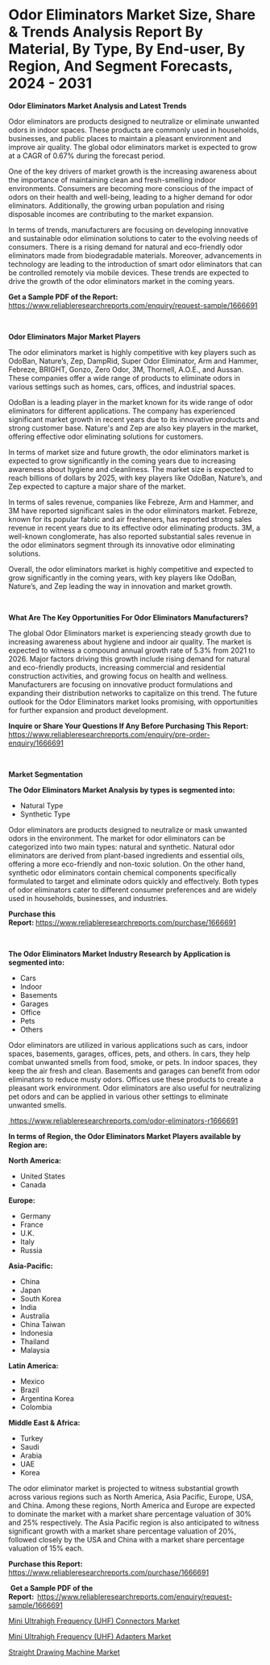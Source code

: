<p><h1>Odor Eliminators Market Size, Share & Trends Analysis Report By Material, By Type, By End-user, By Region, And Segment Forecasts, 2024 - 2031</h1></p><p><strong>Odor Eliminators Market Analysis and Latest Trends</strong></p>
<p><p>Odor eliminators are products designed to neutralize or eliminate unwanted odors in indoor spaces. These products are commonly used in households, businesses, and public places to maintain a pleasant environment and improve air quality. The global odor eliminators market is expected to grow at a CAGR of 0.67% during the forecast period. </p><p>One of the key drivers of market growth is the increasing awareness about the importance of maintaining clean and fresh-smelling indoor environments. Consumers are becoming more conscious of the impact of odors on their health and well-being, leading to a higher demand for odor eliminators. Additionally, the growing urban population and rising disposable incomes are contributing to the market expansion.</p><p>In terms of trends, manufacturers are focusing on developing innovative and sustainable odor elimination solutions to cater to the evolving needs of consumers. There is a rising demand for natural and eco-friendly odor eliminators made from biodegradable materials. Moreover, advancements in technology are leading to the introduction of smart odor eliminators that can be controlled remotely via mobile devices. These trends are expected to drive the growth of the odor eliminators market in the coming years.</p></p>
<p><strong>Get a Sample PDF of the Report:&nbsp;</strong> <a href="https://www.reliableresearchreports.com/enquiry/request-sample/1666691">https://www.reliableresearchreports.com/enquiry/request-sample/1666691</a></p>
<p>&nbsp;</p>
<p><strong>Odor Eliminators Major Market Players</strong></p>
<p><p>The odor eliminators market is highly competitive with key players such as OdoBan, Nature’s, Zep, DampRid, Super Odor Eliminator, Arm and Hammer, Febreze, BRIGHT, Gonzo, Zero Odor, 3M, Thornell, A.O.E., and Aussan. These companies offer a wide range of products to eliminate odors in various settings such as homes, cars, offices, and industrial spaces.</p><p>OdoBan is a leading player in the market known for its wide range of odor eliminators for different applications. The company has experienced significant market growth in recent years due to its innovative products and strong customer base. Nature's and Zep are also key players in the market, offering effective odor eliminating solutions for customers.</p><p>In terms of market size and future growth, the odor eliminators market is expected to grow significantly in the coming years due to increasing awareness about hygiene and cleanliness. The market size is expected to reach billions of dollars by 2025, with key players like OdoBan, Nature’s, and Zep expected to capture a major share of the market.</p><p>In terms of sales revenue, companies like Febreze, Arm and Hammer, and 3M have reported significant sales in the odor eliminators market. Febreze, known for its popular fabric and air fresheners, has reported strong sales revenue in recent years due to its effective odor eliminating products. 3M, a well-known conglomerate, has also reported substantial sales revenue in the odor eliminators segment through its innovative odor eliminating solutions.</p><p>Overall, the odor eliminators market is highly competitive and expected to grow significantly in the coming years, with key players like OdoBan, Nature’s, and Zep leading the way in innovation and market growth.</p></p>
<p>&nbsp;</p>
<p><strong>What Are The Key Opportunities For Odor Eliminators Manufacturers?</strong></p>
<p><p>The global Odor Eliminators market is experiencing steady growth due to increasing awareness about hygiene and indoor air quality. The market is expected to witness a compound annual growth rate of 5.3% from 2021 to 2026. Major factors driving this growth include rising demand for natural and eco-friendly products, increasing commercial and residential construction activities, and growing focus on health and wellness. Manufacturers are focusing on innovative product formulations and expanding their distribution networks to capitalize on this trend. The future outlook for the Odor Eliminators market looks promising, with opportunities for further expansion and product development.</p></p>
<p><strong>Inquire or Share Your Questions If Any Before Purchasing This Report:</strong> <a href="https://www.reliableresearchreports.com/enquiry/pre-order-enquiry/1666691">https://www.reliableresearchreports.com/enquiry/pre-order-enquiry/1666691</a></p>
<p>&nbsp;</p>
<p><strong>Market Segmentation</strong></p>
<p><strong>The Odor Eliminators Market Analysis by types is segmented into:</strong></p>
<p><ul><li>Natural Type</li><li>Synthetic Type</li></ul></p>
<p><p>Odor eliminators are products designed to neutralize or mask unwanted odors in the environment. The market for odor eliminators can be categorized into two main types: natural and synthetic. Natural odor eliminators are derived from plant-based ingredients and essential oils, offering a more eco-friendly and non-toxic solution. On the other hand, synthetic odor eliminators contain chemical components specifically formulated to target and eliminate odors quickly and effectively. Both types of odor eliminators cater to different consumer preferences and are widely used in households, businesses, and industries.</p></p>
<p><strong>Purchase this Report:&nbsp;</strong><a href="https://www.reliableresearchreports.com/purchase/1666691">https://www.reliableresearchreports.com/purchase/1666691</a></p>
<p>&nbsp;</p>
<p><strong>The Odor Eliminators Market Industry Research by Application is segmented into:</strong></p>
<p><ul><li>Cars</li><li>Indoor</li><li>Basements</li><li>Garages</li><li>Office</li><li>Pets</li><li>Others</li></ul></p>
<p><p>Odor eliminators are utilized in various applications such as cars, indoor spaces, basements, garages, offices, pets, and others. In cars, they help combat unwanted smells from food, smoke, or pets. In indoor spaces, they keep the air fresh and clean. Basements and garages can benefit from odor eliminators to reduce musty odors. Offices use these products to create a pleasant work environment. Odor eliminators are also useful for neutralizing pet odors and can be applied in various other settings to eliminate unwanted smells.</p></p>
<p><a href="https://www.reliableresearchreports.com/odor-eliminators-r1666691">&nbsp;https://www.reliableresearchreports.com/odor-eliminators-r1666691</a></p>
<p><strong>In terms of Region, the Odor Eliminators Market Players available by Region are:</strong></p>
<p>
    <p> <strong> North America: </strong>
        <ul>
            <li>United States</li>
            <li>Canada</li>
        </ul>
        </p> 
    <p> <strong> Europe: </strong>
        <ul>
            <li>Germany</li>
            <li>France</li>
            <li>U.K.</li>
            <li>Italy</li>
            <li>Russia</li>
        </ul>
        </p> 
    <p> <strong> Asia-Pacific: </strong>
        <ul>
            <li>China</li>
            <li>Japan</li>
            <li>South Korea</li>
            <li>India</li>
            <li>Australia</li>
            <li>China Taiwan</li>
            <li>Indonesia</li>
            <li>Thailand</li>
            <li>Malaysia</li>
        </ul>
        </p> 
    <p> <strong> Latin America: </strong>
        <ul>
            <li>Mexico</li>
            <li>Brazil</li>
            <li>Argentina Korea</li>
            <li>Colombia</li>
        </ul>
        </p> 
    <p> <strong> Middle East & Africa: </strong>
        <ul>
            <li>Turkey</li>
            <li>Saudi</li>
            <li>Arabia</li>
            <li>UAE</li>
            <li>Korea</li>
        </ul>
    </p>
    </p>
<p><p>The odor eliminator market is projected to witness substantial growth across various regions such as North America, Asia Pacific, Europe, USA, and China. Among these regions, North America and Europe are expected to dominate the market with a market share percentage valuation of 30% and 25% respectively. The Asia Pacific region is also anticipated to witness significant growth with a market share percentage valuation of 20%, followed closely by the USA and China with a market share percentage valuation of 15% each.</p></p>
<p><strong>Purchase this Report: </strong><a href="https://www.reliableresearchreports.com/purchase/1666691">https://www.reliableresearchreports.com/purchase/1666691</a></p>
<p>&nbsp;<strong>Get a Sample PDF of the Report:&nbsp;&nbsp;</strong><a href="https://www.reliableresearchreports.com/enquiry/request-sample/1666691">https://www.reliableresearchreports.com/enquiry/request-sample/1666691</a></p>
<p><strong></strong></p>
<p><p><a href="https://github.com/angelajermaine/Market-Research-Report-List-4/blob/main/mini-ultrahigh-frequency-uhf-connectors-market.md">Mini Ultrahigh Frequency (UHF) Connectors Market</a></p><p><a href="https://github.com/beatblasta/Market-Research-Report-List-4/blob/main/mini-ultrahigh-frequency-uhf-adapters-market.md">Mini Ultrahigh Frequency (UHF) Adapters Market</a></p><p><a href="https://github.com/provorikovar/Market-Research-Report-List-5/blob/main/straight-drawing-machine-market.md">Straight Drawing Machine Market</a></p></p>